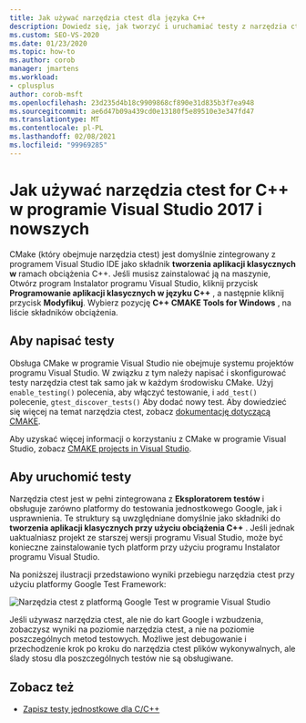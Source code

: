 ```yaml
---
title: Jak używać narzędzia ctest dla języka C++
description: Dowiedz się, jak tworzyć i uruchamiać testy z narzędzia ctest, które są domyślnie zintegrowane z programem Visual Studio IDE.
ms.custom: SEO-VS-2020
ms.date: 01/23/2020
ms.topic: how-to
ms.author: corob
manager: jmartens
ms.workload:
- cplusplus
author: corob-msft
ms.openlocfilehash: 23d235d4b18c9909868cf890e31d835b3f7ea948
ms.sourcegitcommit: ae6d47b09a439cd0e13180f5e89510e3e347fd47
ms.translationtype: MT
ms.contentlocale: pl-PL
ms.lasthandoff: 02/08/2021
ms.locfileid: "99969285"
---
```

# <a name="how-to-use-ctest-for-c-in-visual-studio-2017-and-later"></a>Jak używać narzędzia ctest for C++ w programie Visual Studio 2017 i nowszych

CMake (który obejmuje narzędzia ctest) jest domyślnie zintegrowany z programem Visual Studio IDE jako składnik **tworzenia aplikacji klasycznych w** ramach obciążenia C++. Jeśli musisz zainstalować ją na maszynie, Otwórz program Instalator programu Visual Studio, kliknij przycisk **Programowanie aplikacji klasycznych w języku C++** , a następnie kliknij przycisk **Modyfikuj**. Wybierz pozycję **C++ CMAKE Tools for Windows** , na liście składników obciążenia.

## <a name="to-write-tests"></a>Aby napisać testy

Obsługa CMake w programie Visual Studio nie obejmuje systemu projektów programu Visual Studio. W związku z tym należy napisać i skonfigurować testy narzędzia ctest tak samo jak w każdym środowisku CMake. Użyj `enable_testing()` polecenia, aby włączyć testowanie, i `add_test()` polecenie, `gtest_discover_tests()` Aby dodać nowy test. Aby dowiedzieć się więcej na temat narzędzia ctest, zobacz [dokumentację dotyczącą CMAKE](https://gitlab.kitware.com/cmake/community/wikis/doc/ctest/Testing-With-CTest). 

Aby uzyskać więcej informacji o korzystaniu z CMake w programie Visual Studio, zobacz [CMAKE projects in Visual Studio](/cpp/build/cmake-projects-in-visual-studio).

## <a name="to-run-tests"></a>Aby uruchomić testy

Narzędzia ctest jest w pełni zintegrowana z **Eksploratorem testów** i obsługuje zarówno platformy do testowania jednostkowego Google, jak i usprawnienia. Te struktury są uwzględniane domyślnie jako składniki do **tworzenia aplikacji klasycznych przy użyciu obciążenia C++** . Jeśli jednak uaktualniasz projekt ze starszej wersji programu Visual Studio, może być konieczne zainstalowanie tych platform przy użyciu programu Instalator programu Visual Studio.

Na poniższej ilustracji przedstawiono wyniki przebiegu narzędzia ctest przy użyciu platformy Google Test Framework:

![Narzędzia ctest z platformą Google Test w programie Visual Studio](media/ctest-test-explorer.png)

Jeśli używasz narzędzia ctest, ale nie do kart Google i wzbudzenia, zobaczysz wyniki na poziomie narzędzia ctest, a nie na poziomie poszczególnych metod testowych. Możliwe jest debugowanie i przechodzenie krok po kroku do narzędzia ctest plików wykonywalnych, ale ślady stosu dla poszczególnych testów nie są obsługiwane.

## <a name="see-also"></a>Zobacz też

- [Zapisz testy jednostkowe dla C/C++](writing-unit-tests-for-c-cpp.md)
